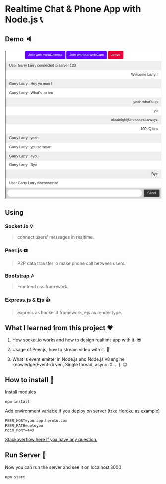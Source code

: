 # Realtime Chat & Phone App with Node.js :telephone_receiver:

## Demo :speaker:

![demo](demo.png)

## Using

### Socket.io :bulb:

> connect users' messages in realtime.

### Peer.js :phone:

> P2P data transfer to make phone call between users.

### Bootstrap :notes:

> Frontend css framework.

### Express.js & Ejs :+1:

> express as backend framework, ejs as render type.

## What I learned from this project :heart:

1. How socket.io works and how to design realtime app with it. :sunglasses:

2. Usage of Peer.js, how to stream video with it. :muscle:

3. What is event emitter in Node.js and Node.js v8 engine knowledge(Event-driven, Single thread, async IO ... ). :blush:

## How to install :monkey:

Install modules

```
npm install
```

Add environment variable if you deploy on server (take Heroku as example)

```
PEER_HOST=yourapp.heroku.com
PEER_PATH=uptoyou
PEER_PORT=443
```

[Stackoverflow here if you have any question.](https://stackoverflow.com/questions/48084622/deploy-peerjs-server-on-heroku)

## Run Server :rabbit:

Now you can run the server and see it on localhost:3000

```
npm start
```


